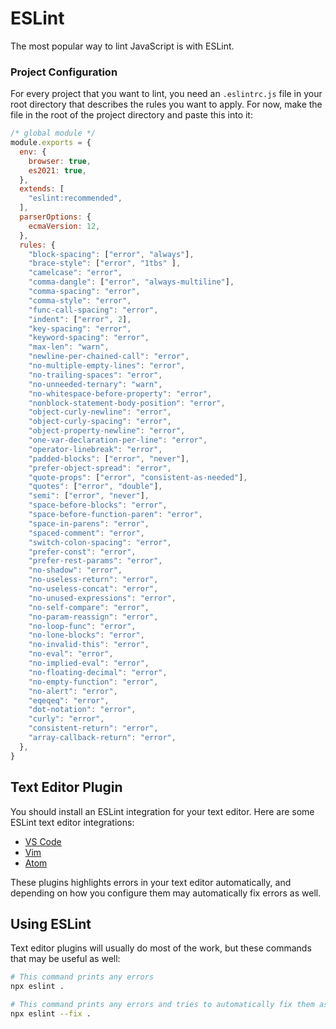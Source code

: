 # ESLint

The most popular way to lint JavaScript is with ESLint.

### Project Configuration

For every project that you want to lint, you need an `.eslintrc.js` file in your root directory that describes the rules you want to apply. For now, make the file in the root of the project directory and paste this into it:

```js
/* global module */
module.exports = {
  env: {
    browser: true,
    es2021: true,
  },
  extends: [
    "eslint:recommended",
  ],
  parserOptions: {
    ecmaVersion: 12,
  },
  rules: {
    "block-spacing": ["error", "always"],
    "brace-style": ["error", "1tbs" ],
    "camelcase": "error",
    "comma-dangle": ["error", "always-multiline"],
    "comma-spacing": "error",
    "comma-style": "error",
    "func-call-spacing": "error",
    "indent": ["error", 2],
    "key-spacing": "error",
    "keyword-spacing": "error",
    "max-len": "warn",
    "newline-per-chained-call": "error",
    "no-multiple-empty-lines": "error",
    "no-trailing-spaces": "error",
    "no-unneeded-ternary": "warn",
    "no-whitespace-before-property": "error",
    "nonblock-statement-body-position": "error",
    "object-curly-newline": "error",
    "object-curly-spacing": "error",
    "object-property-newline": "error",
    "one-var-declaration-per-line": "error",
    "operator-linebreak": "error",
    "padded-blocks": ["error", "never"],
    "prefer-object-spread": "error",
    "quote-props": ["error", "consistent-as-needed"],
    "quotes": ["error", "double"],
    "semi": ["error", "never"],
    "space-before-blocks": "error",
    "space-before-function-paren": "error",
    "space-in-parens": "error",
    "spaced-comment": "error",
    "switch-colon-spacing": "error",
    "prefer-const": "error",
    "prefer-rest-params": "error",
    "no-shadow": "error",
    "no-useless-return": "error",
    "no-useless-concat": "error",
    "no-unused-expressions": "error",
    "no-self-compare": "error",
    "no-param-reassign": "error",
    "no-loop-func": "error",
    "no-lone-blocks": "error",
    "no-invalid-this": "error",
    "no-eval": "error",
    "no-implied-eval": "error",
    "no-floating-decimal": "error",
    "no-empty-function": "error",
    "no-alert": "error",
    "eqeqeq": "error",
    "dot-notation": "error",
    "curly": "error",
    "consistent-return": "error",
    "array-callback-return": "error",
  },
}
```

## Text Editor Plugin

You should install an ESLint integration for your text editor. Here are some ESLint text editor integrations:

* [VS Code](https://marketplace.visualstudio.com/items?itemName=dbaeumer.vscode-eslint)
* [Vim](https://vimawesome.com/plugin/eslint)
* [Atom](https://atom.io/packages/linter-eslint)

These plugins highlights errors in your text editor automatically, and depending on how you configure them may automatically fix errors as well.

## Using ESLint

Text editor plugins will usually do most of the work, but these commands that may be useful as well:

```bash
# This command prints any errors
npx eslint .

# This command prints any errors and tries to automatically fix them as well
npx eslint --fix .
```

